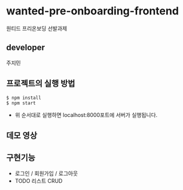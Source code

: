 # wanted-pre-onboarding-frontend
원티드 프리온보딩 선발과제

## developer
주지민

## 프로젝트의 실행 방법
```
$ npm install
$ npm start
```

- 위 순서대로 실행하면 localhost:8000포트에 서버가 실행됩니다.


## 데모 영상


## 구현기능
- 로그인 / 회원가입 / 로그아웃
- TODO 리스트 CRUD